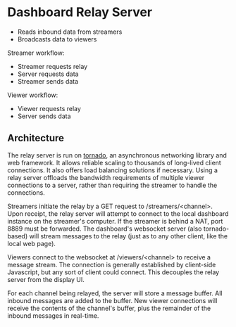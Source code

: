 # Dashboard Relay Server

- Reads inbound data from streamers
- Broadcasts data to viewers

Streamer workflow:
- Streamer requests relay
- Server requests data
- Streamer sends data

Viewer workflow:
- Viewer requests relay
- Server sends data

## Architecture
The relay server is run on [tornado](https://github.com/tornadoweb/tornado), an asynchronous networking library and web framework. It allows reliable scaling to thousands of long-lived client connections. It also offers load balancing solutions if necessary. Using a relay server offloads the bandwidth requirements of multiple viewer connections to a server, rather than requiring the streamer to handle the connections.

Streamers initiate the relay by a GET request to /streamers/\<channel\>. Upon receipt, the relay server will attempt to connect to the local dashboard instance on the streamer's computer. If the streamer is behind a NAT, port 8889 must be forwarded. The dashboard's websocket server (also tornado-based) will stream messages to the relay (just as to any other client, like the local web page).

Viewers connect to the websocket at /viewers/\<channel\> to receive a message stream. The connection is generally established by client-side Javascript, but any sort of client could connect. This decouples the relay server from the display UI.

For each channel being relayed, the server will store a message buffer. All inbound messages are added to the buffer. New viewer connections will receive the contents of the channel's buffer, plus the remainder of the inbound messages in real-time.
